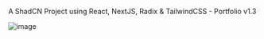 A ShadCN Project using React, NextJS, Radix & TailwindCSS - Portfolio v1.3

![image](https://github.com/vtonu/ShadCN_UI/assets/56773210/244d476e-4a19-40c0-825d-eec1a93b8ad4)
